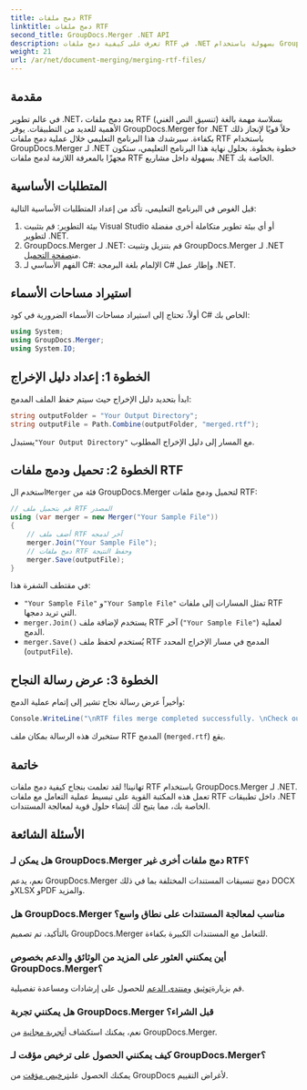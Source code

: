 ```yaml
---
title: دمج ملفات RTF
linktitle: دمج ملفات RTF
second_title: GroupDocs.Merger .NET API
description: تعرف على كيفية دمج ملفات RTF في .NET بسهولة باستخدام GroupDocs.Merger لمعالجة المستندات بسلاسة.
weight: 21
url: /ar/net/document-merging/merging-rtf-files/
---
```

## مقدمة
في عالم تطوير .NET، يعد دمج ملفات RTF (تنسيق النص الغني) بسلاسة مهمة بالغة الأهمية للعديد من التطبيقات. يوفر GroupDocs.Merger for .NET حلاً قويًا لإنجاز ذلك بكفاءة. سيرشدك هذا البرنامج التعليمي خلال عملية دمج ملفات RTF باستخدام GroupDocs.Merger لـ .NET خطوة بخطوة. بحلول نهاية هذا البرنامج التعليمي، ستكون مجهزًا بالمعرفة اللازمة لدمج ملفات RTF بسهولة داخل مشاريع .NET الخاصة بك.
## المتطلبات الأساسية
قبل الغوص في البرنامج التعليمي، تأكد من إعداد المتطلبات الأساسية التالية:
1. بيئة التطوير: قم بتثبيت Visual Studio أو أي بيئة تطوير متكاملة أخرى مفضلة لتطوير .NET.
2.  GroupDocs.Merger لـ .NET: قم بتنزيل وتثبيت GroupDocs.Merger لـ .NET من[صفحة التحميل](https://releases.groupdocs.com/merger/net/).
3. الفهم الأساسي لـ C#: الإلمام بلغة البرمجة C# وإطار عمل .NET.

## استيراد مساحات الأسماء
أولاً، تحتاج إلى استيراد مساحات الأسماء الضرورية في كود C# الخاص بك:
```csharp
using System; 
using GroupDocs.Merger;
using System.IO;
```
## الخطوة 1: إعداد دليل الإخراج
ابدأ بتحديد دليل الإخراج حيث سيتم حفظ الملف المدمج:
```csharp
string outputFolder = "Your Output Directory";
string outputFile = Path.Combine(outputFolder, "merged.rtf");
```
 يستبدل`"Your Output Directory"` مع المسار إلى دليل الإخراج المطلوب.
## الخطوة 2: تحميل ودمج ملفات RTF
 استخدم ال`Merger` فئة من GroupDocs.Merger لتحميل ودمج ملفات RTF:
```csharp
// قم بتحميل ملف RTF المصدر
using (var merger = new Merger("Your Sample File"))
{
    // أضف ملف RTF آخر لدمجه
    merger.Join("Your Sample File");
    // دمج ملفات RTF وحفظ النتيجة
    merger.Save(outputFile);
}
```
في مقتطف الشفرة هذا:
- `"Your Sample File"` و`"Your Sample File"` تمثل المسارات إلى ملفات RTF التي تريد دمجها.
- `merger.Join()` يستخدم لإضافة ملف RTF آخر (`"Your Sample File"`) لعملية الدمج.
- `merger.Save()` يُستخدم لحفظ ملف RTF المدمج في مسار الإخراج المحدد (`outputFile`).
## الخطوة 3: عرض رسالة النجاح
وأخيراً عرض رسالة نجاح تشير إلى إتمام عملية الدمج:
```csharp
Console.WriteLine("\nRTF files merge completed successfully. \nCheck output in {0}", outputFolder);
```
ستخبرك هذه الرسالة بمكان ملف RTF المدمج (`merged.rtf`) يقع.

## خاتمة
تهانينا! لقد تعلمت بنجاح كيفية دمج ملفات RTF باستخدام GroupDocs.Merger لـ .NET. تعمل هذه المكتبة القوية على تبسيط عملية التعامل مع ملفات RTF داخل تطبيقات .NET الخاصة بك، مما يتيح لك إنشاء حلول قوية لمعالجة المستندات.

## الأسئلة الشائعة
### هل يمكن لـ GroupDocs.Merger دمج ملفات أخرى غير RTF؟
نعم، يدعم GroupDocs.Merger دمج تنسيقات المستندات المختلفة بما في ذلك DOCX وXLSX وPDF والمزيد.
### هل GroupDocs.Merger مناسب لمعالجة المستندات على نطاق واسع؟
بالتأكيد، تم تصميم GroupDocs.Merger للتعامل مع المستندات الكبيرة بكفاءة.
### أين يمكنني العثور على المزيد من الوثائق والدعم بخصوص GroupDocs.Merger؟
 قم بزيارة[توثيق](https://tutorials.groupdocs.com/merger/net/) و[منتدى الدعم](https://forum.groupdocs.com/c/merger/32) للحصول على إرشادات ومساعدة تفصيلية.
### هل يمكنني تجربة GroupDocs.Merger قبل الشراء؟
 نعم، يمكنك استكشاف أ[تجربة مجانية](https://releases.groupdocs.com/) من GroupDocs.Merger.
### كيف يمكنني الحصول على ترخيص مؤقت لـ GroupDocs.Merger؟
 يمكنك الحصول على[ترخيص مؤقت](https://purchase.groupdocs.com/temporary-license/) من GroupDocs لأغراض التقييم.